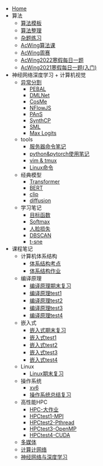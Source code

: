 <!-- docs/_sidebar.md -->

- [Home](README.md)
- 算法
	- [算法模板](03%20Algorithm/算法模板.md)
	- [算法整理](03%20Algorithm/算法整理.md)
	- [杂题练习](03%20Algorithm/杂题练习.md)
	- [AcWing算法课](03%20Algorithm/AcWing算法课.md)
	- [AcWing周赛](03%20Algorithm/AcWing周赛.md)
	- [AcWing2022寒假每日一题](03%20Algorithm/AcWing2022寒假每日一题.md)
	- [AcWing2021寒假每日一题(入门)](03%20Algorithm/AcWing2021寒假每日一题(入门).md)
- 神经网络深度学习 + 计算机视觉
	- [异常分割](01%20AI/lib/异常分割.md)
		- [PEBAL](01%20AI/paper/PEBAL.md)
		- [DMLNet](01%20AI/paper/DMLNet.md)
		- [CosMe](01%20AI/paper/CosMe.md)
		- [NFlowJS](01%20AI/paper/NFlowJS.md)
		- [PAnS](01%20AI/paper/PAnS.md)
		- [SynthCP](01%20AI/paper/SynthCP.md)
		- [SML](01%20AI/paper/SML.md)
		- [Max Logits](01%20AI/paper/Max%20Logits.md)
	- tools
		- [服务器命令笔记](AI/其他/服务器命令笔记.md)
		- [python&pytorch使用笔记](01%20AI/utils/python&pytorch使用笔记.md)
		- [vim & tmux](04%20计算机/vim%20&%20tmux.md)
		- [Linux命令](04%20计算机/Linux命令.md)
	- 经典模型
		- [Transformer](01%20AI/paper/Transformer.md)
		- [BERT](01%20AI/paper/BERT.md)
		- [clip](01%20AI/paper/clip.md)
		- [diffusion](01%20AI/paper/diffusion.md)
	- 学习笔记
		- [目标函数](01%20AI/lib/目标函数.md)
		- [Softmax](01%20AI/lib/Softmax.md)
		- [人脸损失](01%20AI/lib/人脸损失.md)
		- [DBSCAN](01%20AI/lib/DBSCAN.md)
		- [t-sne](01%20AI/utils/t-sne.md)
- 课程笔记
	- 计算机体系结构
		- [体系结构考点](04%20计算机/计算机体系结构/体系结构考点.md)
		- [体系结构作业](04%20计算机/计算机体系结构/体系结构作业.md)
	- 编译原理
		- [编译原理期末复习](04%20计算机/编译原理/编译原理期末复习.md)
		- [编译原理test1](04%20计算机/编译原理/编译原理test1.md)
		- [编译原理test2](04%20计算机/编译原理/编译原理test2.md)
		- [编译原理test3](04%20计算机/编译原理/编译原理test3.md)
		- [编译原理test4](04%20计算机/编译原理/编译原理test4.md)
	- 嵌入式
		- [嵌入式期末复习](04%20计算机/嵌入式/嵌入式期末复习.md)
		- [嵌入式test1](04%20计算机/嵌入式/嵌入式test1.md)
		- [嵌入式test2](04%20计算机/嵌入式/嵌入式test2.md)
		- [嵌入式test3](04%20计算机/嵌入式/嵌入式test3.md)
		- [嵌入式test4](04%20计算机/嵌入式/嵌入式test4.md)
	- Linux
		- [Linux期末复习](04%20计算机/Linux/Linux期末复习.md)
	- 操作系统
		- [xv6](04%20计算机/操作系统/xv6.md)
		- [操作系统总结复习](04%20计算机/操作系统/操作系统总结复习.md)
	- 高性能HPC
		- [HPC-大作业](04%20计算机/HPC/HPC-大作业.md)
		- [HPCtest1-MPI](04%20计算机/HPC/HPCtest1-MPI.md)
		- [HPCtest2-Pthread](04%20计算机/HPC/HPCtest2-Pthread.md)
		- [HPCtest3-OpenMP](04%20计算机/HPC/HPCtest3-OpenMP.md)
		- [HPCtest4-CUDA](04%20计算机/HPC/HPCtest4-CUDA.md)
	- [多媒体](04%20计算机/多媒体期末复习.md)
	- [计算计网络](04%20计算机/计算计网络复习.md)
	- [神经网络与深度学习](04%20计算机/神经网络与深度学习期末复习.md)

